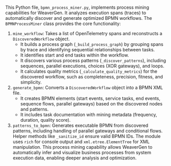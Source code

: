 This Python file, `bpmn_process_miner.py`, implements process mining capabilities for WeaverGen.
It analyzes execution spans (traces) to automatically discover and generate optimized BPMN workflows.
The `BPMNProcessMiner` class provides the core functionality:
1. `mine_workflow`: Takes a list of OpenTelemetry spans and reconstructs a `DiscoveredWorkflow` object.
   - It builds a process graph (`_build_process_graph`) by grouping spans by trace and identifying sequential relationships between tasks.
   - It identifies start and end tasks within the workflow.
   - It discovers various process patterns (`_discover_patterns`), including sequences, parallel executions, choices (XOR gateways), and loops.
   - It calculates quality metrics (`_calculate_quality_metrics`) for the discovered workflow, such as completeness, precision, fitness, and simplicity.
2. `generate_bpmn`: Converts a `DiscoveredWorkflow` object into a BPMN XML file.
   - It creates BPMN elements (start events, service tasks, end events, sequence flows, parallel gateways) based on the discovered nodes and patterns.
   - It includes task documentation with mining metadata (frequency, duration, quality score).
3. `patterns_to_bpmn`: Generates executable BPMN from discovered patterns, including handling of parallel gateways and conditional flows.
Helper methods like `_sanitize_id` ensure valid BPMN IDs.
The module uses `rich` for console output and `xml.etree.ElementTree` for XML manipulation.
This process mining capability allows WeaverGen to automatically infer and visualize business processes from system execution data, enabling deeper analysis and optimization.